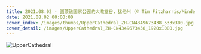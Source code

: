 ```yaml
---
title: 2021.08.02 - 圆顶礁国家公园的大教堂谷，犹他州 (© Tim Fitzharris/Minden Pictures)
date: 2021.08.02 00:00:00
cover_index: /images/thumbs/UpperCathedral_ZH-CN4349673438_533x300.jpg
cover_detail: /images/UpperCathedral_ZH-CN4349673438_1920x1080.jpg
---
```


![UpperCathedral](/images/UpperCathedral_ZH-CN4349673438_1920x1080.jpg)

